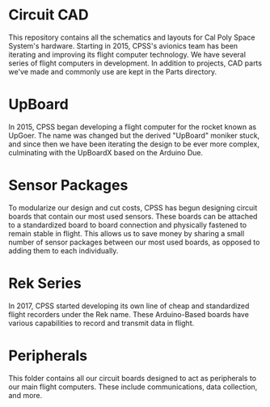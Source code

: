 # Circuit CAD

This repository contains all the schematics and layouts for Cal Poly Space System's hardware.
Starting in 2015, CPSS's avionics team has been iterating and improving its flight computer technology. We have several series of flight computers in development.
In addition to projects, CAD parts we've made and commonly use are kept in the Parts directory.

# UpBoard
In 2015, CPSS began developing a flight computer for the rocket known as UpGoer. The name was changed but the derived "UpBoard" moniker stuck, and since then we have been iterating the design to be ever more complex, culminating with the UpBoardX based on the Arduino Due. 

# Sensor Packages
To modularize our design and cut costs, CPSS has begun designing circuit boards that contain our most used sensors. These boards can be attached to a standardized board to board connection and physically fastened to remain stable in flight. This allows us to save money by sharing a small number of sensor packages between our most used boards, as opposed to adding them to each individually.

# Rek Series
In 2017, CPSS started developing its own line of cheap and standardized flight recorders under the Rek name. These Arduino-Based boards have various capabilities to record and transmit data in flight.

# Peripherals
This folder contains all our circuit boards designed to act as peripherals to our main flight computers. These include communications, data collection, and more.
